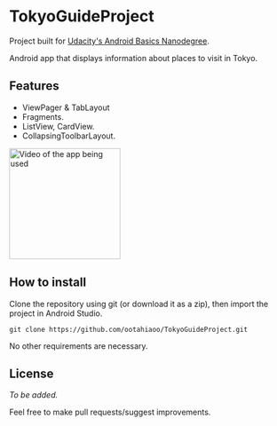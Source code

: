 # TokyoGuideProject

Project built for [Udacity's Android Basics Nanodegree](https://www.udacity.com/course/android-basics-nanodegree-by-google--nd803).

Android app that displays information about places to visit in Tokyo.


## Features
* ViewPager & TabLayout
* Fragments.
* ListView, CardView.
* CollapsingToolbarLayout.

<img src="https://raw.githubusercontent.com/ootahiaoo/TokyoGuideProject/master/screenshot/TourGuideVideo.gif" width="200" title="Video of the app being used">   


## How to install

Clone the repository using git (or download it as a zip), then import the project in Android Studio.
```
git clone https://github.com/ootahiaoo/TokyoGuideProject.git
```

No other requirements are necessary.


## License
_To be added._

Feel free to make pull requests/suggest improvements.
